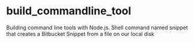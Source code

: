 # build_commandline_tool
Building command line tools with Node.js. Shell command named snippet that creates a Bitbucket Snippet from a file on our local disk
